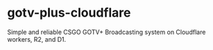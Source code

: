 # gotv-plus-cloudflare
Simple and reliable CSGO GOTV+ Broadcasting system on Cloudflare workers, R2, and D1.
